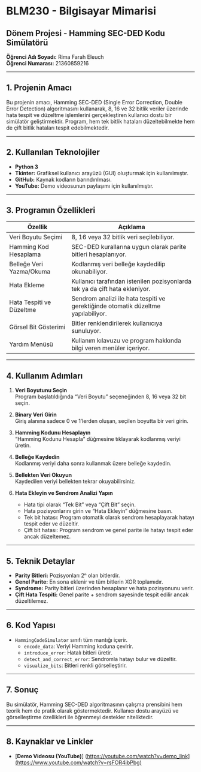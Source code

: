 # BLM230 - Bilgisayar Mimarisi  
## Dönem Projesi - Hamming SEC-DED Kodu Simülatörü

**Öğrenci Adı Soyadı:** Rima Farah Eleuch  
**Öğrenci Numarası:** 21360859216  

---

## 1. Projenin Amacı

Bu projenin amacı, Hamming SEC-DED (Single Error Correction, Double Error Detection) algoritmasını kullanarak, 8, 16 ve 32 bitlik veriler üzerinde hata tespit ve düzeltme işlemlerini gerçekleştiren kullanıcı dostu bir simülatör geliştirmektir. Program, hem tek bitlik hataları düzeltebilmekte hem de çift bitlik hataları tespit edebilmektedir.

---

## 2. Kullanılan Teknolojiler

- **Python 3**
- **Tkinter:** Grafiksel kullanıcı arayüzü (GUI) oluşturmak için kullanılmıştır.
- **GitHub:** Kaynak kodların barındırılması.
- **YouTube:** Demo videosunun paylaşımı için kullanılmıştır.

---

## 3. Programın Özellikleri

| Özellik                     | Açıklama |
|----------------------------|----------|
| Veri Boyutu Seçimi         | 8, 16 veya 32 bitlik veri seçilebiliyor. |
| Hamming Kod Hesaplama      | SEC-DED kurallarına uygun olarak parite bitleri hesaplanıyor. |
| Belleğe Veri Yazma/Okuma   | Kodlanmış veri belleğe kaydedilip okunabiliyor. |
| Hata Ekleme                | Kullanıcı tarafından istenilen pozisyonlarda tek ya da çift hata ekleniyor. |
| Hata Tespiti ve Düzeltme   | Sendrom analizi ile hata tespiti ve gerektiğinde otomatik düzeltme yapılabiliyor. |
| Görsel Bit Gösterimi       | Bitler renklendirilerek kullanıcıya sunuluyor. |
| Yardım Menüsü              | Kullanım kılavuzu ve program hakkında bilgi veren menüler içeriyor. |

---

## 4. Kullanım Adımları

1. **Veri Boyutunu Seçin**  
   Program başlatıldığında “Veri Boyutu” seçeneğinden 8, 16 veya 32 bit seçin.

2. **Binary Veri Girin**  
   Giriş alanına sadece 0 ve 1’lerden oluşan, seçilen boyutta bir veri girin.

3. **Hamming Kodunu Hesaplayın**  
   “Hamming Kodunu Hesapla” düğmesine tıklayarak kodlanmış veriyi üretin.

4. **Belleğe Kaydedin**  
   Kodlanmış veriyi daha sonra kullanmak üzere belleğe kaydedin.

5. **Bellekten Veri Okuyun**  
   Kaydedilen veriyi bellekten tekrar okuyabilirsiniz.

6. **Hata Ekleyin ve Sendrom Analizi Yapın**  
   - Hata tipi olarak “Tek Bit” veya “Çift Bit” seçin.  
   - Hata pozisyonlarını girin ve “Hata Ekleyin” düğmesine basın.  
   - Tek bit hatası: Program otomatik olarak sendrom hesaplayarak hatayı tespit eder ve düzeltir.  
   - Çift bit hatası: Program sendrom ve genel parite ile hatayı tespit eder ancak düzeltemez.

---

## 5. Teknik Detaylar

- **Parity Bitleri:** Pozisyonları 2ⁿ olan bitlerdir.  
- **Genel Parite:** En sona eklenir ve tüm bitlerin XOR toplamıdır.  
- **Syndrome:** Parity bitleri üzerinden hesaplanır ve hata pozisyonunu verir.  
- **Çift Hata Tespiti:** Genel parite + sendrom sayesinde tespit edilir ancak düzeltilemez.

---

## 6. Kod Yapısı

- `HammingCodeSimulator` sınıfı tüm mantığı içerir.
  - `encode_data`: Veriyi Hamming koduna çevirir.
  - `introduce_error`: Hatalı bitleri üretir.
  - `detect_and_correct_error`: Sendromla hatayı bulur ve düzeltir.
  - `visualize_bits`: Bitleri renkli görselleştirir.

---

## 7. Sonuç

Bu simülatör, Hamming SEC-DED algoritmasının çalışma prensibini hem teorik hem de pratik olarak göstermektedir. Kullanıcı dostu arayüzü ve görselleştirme özellikleri ile öğrenmeyi destekler niteliktedir.

---

## 8. Kaynaklar ve Linkler

- [**Demo Videosu (YouTube)**] (https://youtube.com/watch?v=demo_link](https://www.youtube.com/watch?v=rsFOR4ibPbg)

